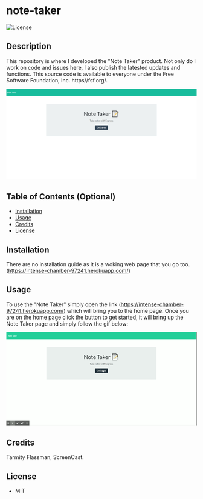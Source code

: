 # note-taker

![License](https://img.shields.io/github/license/tarmity/note-taker)

## Description 

This repository is where I developed the "Note Taker" product. Not only do I work on code and issues here, I also publish the latested updates and functions. This source code is available to everyone under the Free Software Foundation, Inc. https//fsf.org/.

![img](./public/assets/images/landingPage.png)

## Table of Contents (Optional)


* [Installation](#installation)
* [Usage](#usage)
* [Credits](#credits)
* [License](#license)


## Installation

There are no installation guide as it is a woking web page that you go too.(https://intense-chamber-97241.herokuapp.com/) 


## Usage 

To use the "Note Taker" simply open the link (https://intense-chamber-97241.herokuapp.com/) which will bring you to the home page.
Once you are on the home page click the button to get started, it will bring up the Note Taker page and simply follow the gif below:

![animated gif](https://github.com/Tarmity/note-taker/blob/master/public/assets/images/animatedNote.gif.gif)


## Credits

Tarmity Flassman, ScreenCast.

## License
  * MIT
 


